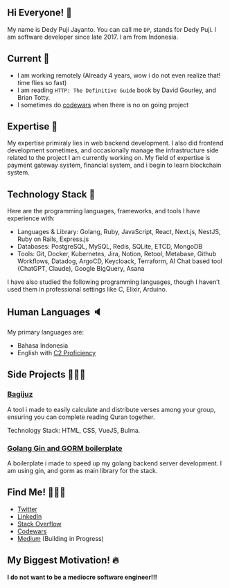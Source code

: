 ## Hi Everyone! 👋

My name is Dedy Puji Jayanto. You can call me `DP`, stands for Dedy Puji. I am software developer since late 2017. I am from Indonesia.

## Current 🌊
- I am working remotely (Already 4 years, wow i do not even realize that! time flies so fast)
- I am reading `HTTP: The Definitive Guide` book by David Gourley, and Brian Totty.
- I sometimes do [codewars](https://www.codewars.com/users/pujidjayanto) when there is no on going project

## Expertise 🔬
My expertise primiraly lies in web backend development. I also did frontend development sometimes, and occasionally manage the infrastructure side related to the project I am currently working on. My field of expertise is payment gateway system, financial system, and i begin to learn blockchain system.

## Technology Stack 🍰
Here are the programming languages, frameworks, and tools I have experience with:

- Languages & Library: Golang, Ruby, JavaScript, React, Next.js, NestJS, Ruby on Rails, Express.js
- Databases: PostgreSQL, MySQL, Redis, SQLite, ETCD, MongoDB
- Tools: Git, Docker, Kubernetes, Jira, Notion, Retool, Metabase, Github Workflows, Datadog, ArgoCD, Keycloack, Terraform, AI Chat based tool (ChatGPT, Claude), Google BigQuery, Asana

I have also studied the following programming languages, though I haven’t used them in professional settings like C, Elixir, Arduino.

## Human Languages 🔈
My primary languages are:
- Bahasa Indonesia
- English with [C2 Proficiency](https://cert.efset.org/fm7xWX)

## Side Projects 👷🏼‍♂️

### [Bagijuz](https://github.com/pujidjayanto/bagijuz)

A tool i made to easily calculate and distribute verses among your group, ensuring you can complete reading Quran together.

Technology Stack: HTML, CSS, VueJS, Bulma.

### [Golang Gin and GORM boilerplate](https://github.com/pujidjayanto/goginboilerplate)

A boilerplate i made to speed up my golang backend server development. I am using gin, and gorm as main library for the stack.


## Find Me! 🕵🏻‍♂️
- [Twitter](https://x.com/pujidjayanto)
- [LinkedIn](https://www.linkedin.com/in/dedy-puji-jayanto/)
- [Stack Overflow](https://stackoverflow.com/users/9446028/dedy-puji)
- [Codewars](https://www.codewars.com/users/pujidjayanto)
- [Medium](https://medium.com/@pujidjayanto) (Building in Progress)

## My Biggest Motivation! 🔥
**I do not want to be a mediocre software engineer!!!**
